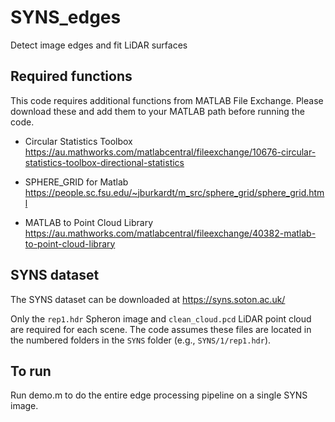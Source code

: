 # SYNS_edges
Detect image edges and fit LiDAR surfaces

## Required functions

This code requires additional functions from MATLAB File Exchange. Please download these and add them to your MATLAB path before running the code.

* Circular Statistics Toolbox
https://au.mathworks.com/matlabcentral/fileexchange/10676-circular-statistics-toolbox-directional-statistics

* SPHERE_GRID for Matlab
https://people.sc.fsu.edu/~jburkardt/m_src/sphere_grid/sphere_grid.html

* MATLAB to Point Cloud Library
https://au.mathworks.com/matlabcentral/fileexchange/40382-matlab-to-point-cloud-library

## SYNS dataset

The SYNS dataset can be downloaded at https://syns.soton.ac.uk/

Only the `rep1.hdr` Spheron image and `clean_cloud.pcd` LiDAR point cloud are required for each scene. The code assumes these files are located in the numbered folders in the `SYNS` folder (e.g., `SYNS/1/rep1.hdr`).

## To run

Run demo.m to do the entire edge processing pipeline on a single SYNS image.
